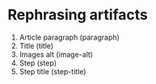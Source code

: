 # Rephrasing artifacts

1. Article paragraph (paragraph)
2. Title (title)
3. Images alt (image-alt)
4. Step (step)
5. Step title (step-title)